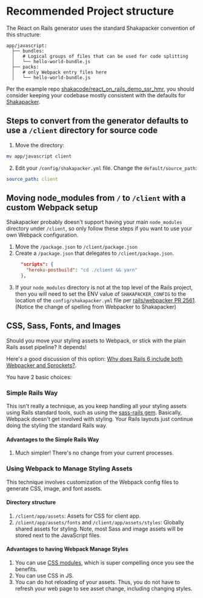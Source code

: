 # Recommended Project structure

The React on Rails generator uses the standard Shakapacker convention of this structure:

```text
app/javascript:
  ├── bundles:
  │   # Logical groups of files that can be used for code splitting
  │   └── hello-world-bundle.js
  ├── packs:
  │   # only Webpack entry files here
  │   └── hello-world-bundle.js
```

Per the example repo [shakacode/react_on_rails_demo_ssr_hmr](https://github.com/shakacode/react_on_rails_demo_ssr_hmr),
you should consider keeping your codebase mostly consistent with the defaults for [Shakapacker](https://github.com/shakacode/shakapacker).

## Steps to convert from the generator defaults to use a `/client` directory for source code

1. Move the directory:

```bash
mv app/javascript client
```

2. Edit your `/config/shakapacker.yml` file. Change the `default/source_path`:

```yml
source_path: client
```

## Moving node_modules from `/` to `/client` with a custom Webpack setup

Shakapacker probably doesn't support having your main `node_modules` directory under `/client`, so only follow these steps if you want to use your own Webpack configuration.

1. Move the `/package.json` to `/client/package.json`
2. Create a `/package.json` that delegates to `/client/package.json`.
   ```json
     "scripts": {
       "heroku-postbuild": "cd ./client && yarn"
     },
   ```
3. If your `node_modules` directory is not at the top level of the Rails project, then you will need to set the
   ENV value of `SHAKAPACKER_CONFIG` to the location of the `config/shakapacker.yml` file per [rails/webpacker PR 2561](https://github.com/rails/webpacker/pull/2561). (Notice the change of spelling from Webpacker to Shakapacker)

## CSS, Sass, Fonts, and Images

Should you move your styling assets to Webpack, or stick with the plain Rails asset pipeline? It depends!

Here's a good discussion of this option: [Why does Rails 6 include both Webpacker and Sprockets?](https://rossta.net/blog/why-does-rails-install-both-webpacker-and-sprockets.html).

You have 2 basic choices:

### Simple Rails Way

This isn't really a technique, as you keep handling all your styling assets using Rails standard tools, such as using the [sass-rails gem](https://rubygems.org/gems/sass-rails/versions/5.0.4). Basically, Webpack doesn't get involved with styling. Your Rails layouts just continue doing the styling the standard Rails way.

#### Advantages to the Simple Rails Way

1. Much simpler! There's no change from your current processes.

### Using Webpack to Manage Styling Assets

This technique involves customization of the Webpack config files to generate CSS, image, and font assets.

#### Directory structure

1. `/client/app/assets`: Assets for CSS for client app.
1. `/client/app/assets/fonts` and `/client/app/assets/styles`: Globally shared assets for styling. Note, most Sass and image assets will be stored next to the JavaScript files.

#### Advantages to having Webpack Manage Styles

1. You can use [CSS modules](https://github.com/css-modules/css-modules), which is super compelling once you see the benefits.
1. You can use CSS in JS.
1. You can do hot reloading of your assets. Thus, you do not have to refresh your web page to see asset change, including changing styles.
